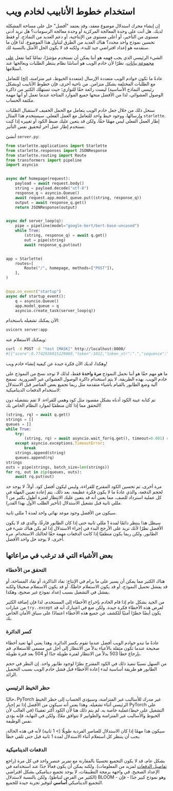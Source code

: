 # استخدام خطوط الأنابيب لخادم ويب 

<Tip>

إن إنشاء محرك استدلال موضوع معقد، وقد يعتمد "أفضل" حل على مساحة المشكلة لديك. هل أنت على وحدة المعالجة المركزية أو وحدة معالجة الرسومات؟ هل تريد أدنى مستوى من التأخير، أو أعلى مستوى من الإنتاجية، أو دعم العديد من النماذج، أو فقط تحسين نموذج واحد محدد؟ هناك العديد من الطرق لتناول هذا الموضوع، لذا فإن ما سنقدمه هو إعداد افتراضي جيد للبدء، ولكنه قد لا يكون الحل الأمثل بالنسبة لك. 

</Tip> 

الشيء الرئيسي الذي يجب فهمه هو أننا يمكن أن نستخدم مؤشرًا، تمامًا كما تفعل [على مجموعة بيانات](pipeline_tutorial#using-pipelines-on-a-dataset)، نظرًا لأن خادم الويب هو أساسًا نظام ينتظر الطلبات ويعالجها عند استلامها. 

عادةً ما تكون خوادم الويب متعددة الإرسال (متعددة الخيوط، غير متزامنة، إلخ) للتعامل مع الطلبات المختلفة بشكل متزامن. من ناحية أخرى، فإن خطوط الأنابيب (وبشكل رئيسي النماذج الأساسية) ليست رائعة حقًا للتوازي؛ حيث تستهلك الكثير من ذاكرة الوصول العشوائي، لذا من الأفضل منحها جميع الموارد المتاحة عندما تعمل أو أنها مهمة مكثفة الحساب. 

سنحل ذلك من خلال جعل خادم الويب يتعامل مع الحمل الخفيف لاستقبال الطلبات وإرسالها، ووجود خيط واحد للتعامل مع العمل الفعلي. سيستخدم هذا المثال `starlette`. إطار العمل الفعلي ليس مهمًا حقًا، ولكن قد يتعين عليك ضبط الكود أو تغييره إذا كنت تستخدم إطار عمل آخر لتحقيق نفس التأثير. 

أنشئ `server.py`: 

```py
from starlette.applications import Starlette
from starlette.responses import JSONResponse
from starlette.routing import Route
from transformers import pipeline
import asyncio


async def homepage(request):
    payload = await request.body()
    string = payload.decode("utf-8")
    response_q = asyncio.Queue()
    await request.app.model_queue.put((string, response_q))
    output = await response_q.get()
    return JSONResponse(output)


async def server_loop(q):
    pipe = pipeline(model="google-bert/bert-base-uncased")
    while True:
        (string, response_q) = await q.get()
        out = pipe(string)
        await response_q.put(out)


app = Starlette(
    routes=[
        Route("/", homepage, methods=["POST"]),
    ],
)


@app.on_event("startup")
async def startup_event():
    q = asyncio.Queue()
    app.model_queue = q
    asyncio.create_task(server_loop(q))
```

الآن يمكنك تشغيله باستخدام: 

```bash
uvicorn server:app
```

ويمكنك الاستعلام عنه: 

```bash
curl -X POST -d "test [MASK]" http://localhost:8000/
#[{"score":0.7742936015129089,"token":1012,"token_str":".","sequence":"test."},...]
```

وهكذا، لديك الآن فكرة جيدة عن كيفية إنشاء خادم ويب! 

ما هو مهم حقًا هو أننا نحمل النموذج **مرة واحدة** فقط، لذلك لا توجد نسخ من النموذج على خادم الويب. بهذه الطريقة، لا يتم استخدام ذاكرة الوصول العشوائي غير الضرورية. تسمح آلية وضع الطابور بالقيام بأشياء متقدمة مثل ربما تجميع بعض العناصر قبل الاستدلال لاستخدام الدفعات الديناميكية: 

<Tip warning={true}>

تم كتابة عينة الكود أدناه بشكل مقصود مثل كود وهمي للقراءة. لا تقم بتشغيله دون التحقق مما إذا كان منطقيًا لموارد النظام الخاص بك! 

</Tip> 

```py
(string, rq) = await q.get()
strings = []
queues = []
while True:
    try:
        (string, rq) = await asyncio.wait_for(q.get(), timeout=0.001) # 1ms
    except asyncio.exceptions.TimeoutError:
        break
    strings.append(string)
    queues.append(rq)
strings
outs = pipe(strings, batch_size=len(strings))
for rq, out in zip(queues, outs):
    await rq.put(out)
```

مرة أخرى، تم تحسين الكود المقترح للقراءة، وليس ليكون أفضل كود. أولاً، لا يوجد حد لحجم الدفعة، والذي عادةً ما لا يكون فكرة عظيمة. بعد ذلك، يتم إعادة تعيين المهلة في كل عملية استرداد للصف، مما يعني أنه قد يتعين عليك الانتظار لفترة أطول بكثير من 1 مللي ثانية قبل تشغيل الاستدلال (تأخير الطلب الأول بهذا القدر). 

سيكون من الأفضل وجود موعد نهائي واحد لمدة 1 مللي ثانية. 

سيظل هذا ينتظر دائمًا لمدة 1 مللي ثانية حتى إذا كان الطابور فارغًا، والذي قد لا يكون الأفضل نظرًا لأنك تريد على الأرجح البدء في إجراء الاستدلال إذا لم يكن هناك شيء في الطابور. ولكن ربما يكون منطقيًا إذا كانت الدفعات مهمة حقًا لحالتك الاستخدام. مرة أخرى، لا يوجد حل واحد الأفضل. 

## بعض الأشياء التي قد ترغب في مراعاتها 

### التحقق من الأخطاء 

هناك الكثير مما يمكن أن يسير على ما يرام في الإنتاج: نفاد الذاكرة، أو نفاد المساحة، أو قد يفشل تحميل النموذج، أو قد يكون الاستعلام خاطئًا، أو قد يكون الاستعلام صحيحًا ولكنه يفشل في التشغيل بسبب إعداد نموذج غير صحيح، وهكذا. 

من الجيد بشكل عام إذا قام الخادم بإخراج الأخطاء إلى المستخدم، لذا فإن إضافة الكثير من عبارات `try..except` لعرض هذه الأخطاء فكرة جيدة. ولكن ضع في اعتبارك أنه قد يكون أيضًا خطرًا أمنيًا للكشف عن جميع هذه الأخطاء اعتمادًا على سياق الأمان الخاص بك. 

### كسر الدائرة 

عادةً ما تبدو خوادم الويب أفضل عندما تقوم بكسر الدائرة. وهذا يعني أنها تعيد أخطاء صحيحة عندما تكون مثقلة بالأعباء بدلاً من الانتظار إلى أجل غير مسمى للاستعلام. قم بإرجاع خطأ 503 بدلاً من الانتظار لفترة طويلة جدًا أو 504 بعد فترة طويلة. 

من السهل نسبيًا تنفيذ ذلك في الكود المقترح نظرًا لوجود طابور واحد. إن النظر في حجم الطابور هو طريقة أساسية لبدء إعادة الأخطاء قبل فشل خادم الويب بسبب التحميل الزائد. 

### حظر الخيط الرئيسي 

حاليًا، PyTorch غير مدرك للأساليب غير المتزامنة، وسيؤدي الحساب إلى حظر الخيط الرئيسي أثناء تشغيله. وهذا يعني أنه سيكون من الأفضل إذا تم إجبار PyTorch على التشغيل على خيط/عملية خاصة به. لم يتم ذلك هنا لأن الكود أكثر تعقيدًا (في الغالب لأن الخيوط والأساليب غير المتزامنة والطوابير لا تتوافق معًا). ولكن في النهاية، فإنه يؤدي نفس الوظيفة. 

سيكون هذا مهمًا إذا كان الاستدلال للعناصر الفردية طويلًا (> 1 ثانية) لأنه في هذه الحالة، يجب أن ينتظر كل استعلام أثناء الاستدلال لمدة 1 ثانية قبل حتى تلقي خطأ. 

### الدفعات الديناميكية 

بشكل عام، قد لا يكون التجميع تحسينًا بالمقارنة مع تمرير عنصر واحد في كل مرة (راجع [تفاصيل الدفعات](./main_classes/pipelines#pipeline-batching) لمزيد من المعلومات). ولكنه يمكن أن يكون فعالًا جدًا عند استخدامه في الإعداد الصحيح. في واجهة برمجة التطبيقات، لا يوجد تجميع ديناميكي بشكل افتراضي (الكثير من الفرص لتباطؤ). ولكن بالنسبة لاستدلال BLOOM - وهو نموذج كبير جدًا - فإن التجميع الديناميكي **أساسي** لتوفير تجربة جيدة للجميع.